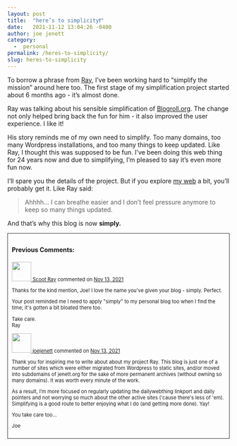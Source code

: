 ```yaml
---
layout: post
title:  "here’s to simplicity❗️"
date:   2021-11-12 13:04:26 -0400
author: joe jenett
category:
  -  personal
permalink: /heres-to-simplicity/
slug: heres-to-simplicity
---
```

<p>To borrow a phrase from <a href="https://blogroll.org/keeping-it-simple/" title="Keeping it simple - Blogroll.org">Ray</a>, I’ve been working hard to “simplify the mission” around here too.  The first stage of my simplification project started about 6 months ago - it’s almost done.</p>

<p>Ray was talking about his sensible simplification of <a href="https://blogroll.org/" title="Ye Olde Blogroll">Blogroll.org</a>. The change not only helped bring back the fun for him - it also improved the user experience. I like it!</p>

<p>His story reminds me of my own need to simplify. Too many domains, too many Wordpress installations, and too many things to keep updated. Like Ray, I thought this was supposed to be fun. I’ve been doing this web thing for 24 years now and due to simplifying, I’m pleased to say it’s even more fun now. </p>

<p>I’ll spare you the details of the project. But if you explore <a href="#aka">my web</a> a bit, you’ll probably get it. Like Ray said:</p>

<blockquote><p>Ahhhh… I can breathe easier and I don’t feel pressure anymore to keep so many things updated.</p></blockquote>

<p>And that’s why this blog is now <strong>simply.</strong></p>

<div style="padding:9px;border:1px solid #333;">
<h4>Previous Comments:</h4>
<p style="font-size:.8em;"><a href="https://github.com/ScootRay" title=""><img src="https://avatars.githubusercontent.com/u/12983100?v=4?v=3&s=88" alt="" width="44" /> Scoot Ray</a> commented on <a href="https://github.com/joejenett/simply/issues/1#issuecomment-968181005" title="">Nov 13, 2021</a>
</p>
<p style="font-size:.8em;">Thanks for the kind mention, Joe! I love the name you've given your blog - simply. Perfect.
</p>
<p style="font-size:.8em;">Your post reminded me I need to apply "simply" to my personal blog too when I find the time; it's gotten a bit bloated there too.
</p>
<p style="font-size:.8em;">Take care.<br />
Ray
</p>
<p style="font-size:.8em;"><a href="https://github.com/joejenett" title=""><img src="https://avatars.githubusercontent.com/u/52048847?v=4?v=3&s=88" alt="" width="44" /> joejenett</a> commented on <a href="https://github.com/joejenett/simply/issues/1#issuecomment-968182994" title="">Nov 13, 2021</a>
</p>
<p style="font-size:.8em;">Thank you for inspiring me to write about about my project Ray. This blog is just one of a number of sites which were either migrated from Wordpress to static sites, and/or moved into subdomains of jenett.org for the sake of more permanent archives (without owning so many domains). It was worth every minute of the work.
</p>
<p style="font-size:.8em;">As a result, I’m more focused on regularly updating the dailywebthing linkport and daily pointers and not worrying so much about the other active sites ('cause there's less of 'em). Simplifying is a good route to better enjoying what I do (and getting more done). Yay!
</p>
<p style="font-size:.8em;">You take care too...
</p>
<p style="font-size:.8em;">Joe
</p>
</div>